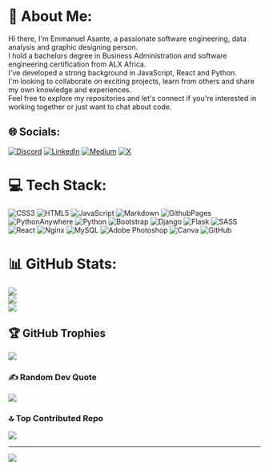 # 💫 About Me:
Hi there, I'm Emmanuel Asante, a passionate software engineering, data analysis and graphic designing person.<br>I hold a bachelors degree in Business Administration and software engineering certification from ALX Africa. <br>I've developed a strong background in JavaScript, React and Python.<br>I'm looking to collaborate on exciting projects, learn from others and share my own knowledge and experiences.<br>Feel free to explore my repositories and let's connect if you're interested in working together or just want to chat about code.   


## 🌐 Socials:
[![Discord](https://img.shields.io/badge/Discord-%237289DA.svg?logo=discord&logoColor=white)](https://discord.gg/nerd_asante) [![LinkedIn](https://img.shields.io/badge/LinkedIn-%230077B5.svg?logo=linkedin&logoColor=white)](https://linkedin.com/in/emmanuel-asante-34ab78160) [![Medium](https://img.shields.io/badge/Medium-12100E?logo=medium&logoColor=blue)](https://medium.com/asantemma7) [![X](https://img.shields.io/badge/X-black.svg?logo=X&logoColor=black)](https://x.com/asantemma7) 

# 💻 Tech Stack:
![CSS3](https://img.shields.io/badge/css3-%231572B6.svg?style=flat&logo=css3&logoColor=white) ![HTML5](https://img.shields.io/badge/html5-%23E34F26.svg?style=flat&logo=html5&logoColor=white) ![JavaScript](https://img.shields.io/badge/javascript-%23323330.svg?style=flat&logo=javascript&logoColor=%23F7DF1E) ![Markdown](https://img.shields.io/badge/markdown-%23000000.svg?style=flat&logo=markdown&logoColor=white) ![GithubPages](https://img.shields.io/badge/github%20pages-121013?style=flat&logo=github&logoColor=white) ![PythonAnywhere](https://img.shields.io/badge/pythonanywhere-%232F9FD7.svg?style=flat&logo=pythonanywhere&logoColor=151515) ![Python](https://img.shields.io/badge/python-3670A0?style=flat&logo=python&logoColor=ffdd54) ![Bootstrap](https://img.shields.io/badge/bootstrap-%238511FA.svg?style=flat&logo=bootstrap&logoColor=white) ![Django](https://img.shields.io/badge/django-%23092E20.svg?style=flat&logo=django&logoColor=white) ![Flask](https://img.shields.io/badge/flask-%23000.svg?style=flat&logo=flask&logoColor=white) ![SASS](https://img.shields.io/badge/SASS-hotpink.svg?style=flat&logo=SASS&logoColor=white) ![React](https://img.shields.io/badge/react-%2320232a.svg?style=flat&logo=react&logoColor=%2361DAFB) ![Nginx](https://img.shields.io/badge/nginx-%23009639.svg?style=flat&logo=nginx&logoColor=white) ![MySQL](https://img.shields.io/badge/mysql-4479A1.svg?style=flat&logo=mysql&logoColor=white) ![Adobe Photoshop](https://img.shields.io/badge/adobe%20photoshop-%2331A8FF.svg?style=flat&logo=adobe%20photoshop&logoColor=white) ![Canva](https://img.shields.io/badge/Canva-%2300C4CC.svg?style=flat&logo=Canva&logoColor=white) ![GitHub](https://img.shields.io/badge/github-%23121011.svg?style=flat&logo=github&logoColor=white)
# 📊 GitHub Stats:
![](https://github-readme-stats.vercel.app/api?username=Asantemma&theme=blue-green&hide_border=false&include_all_commits=true&count_private=false)<br/>
![](https://github-readme-streak-stats.herokuapp.com/?user=Asantemma&theme=blue-green&hide_border=false)<br/>
![](https://github-readme-stats.vercel.app/api/top-langs/?username=Asantemma&theme=blue-green&hide_border=false&include_all_commits=true&count_private=false&layout=compact)

## 🏆 GitHub Trophies
![](https://github-profile-trophy.vercel.app/?username=Asantemma&theme=radical&no-frame=false&no-bg=true&margin-w=4)

### ✍️ Random Dev Quote
![](https://quotes-github-readme.vercel.app/api?type=horizontal&theme=radical)

### 🔝 Top Contributed Repo
![](https://github-contributor-stats.vercel.app/api?username=Asantemma&limit=5&theme=radical&combine_all_yearly_contributions=true)

---
[![](https://visitcount.itsvg.in/api?id=Asantemma&icon=5&color=1)](https://visitcount.itsvg.in)

<!-- Proudly created with GPRM ( https://gprm.itsvg.in ) -->
